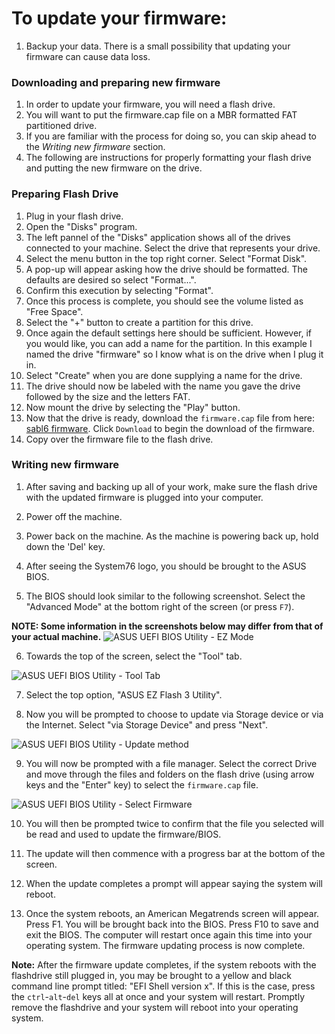 # To update your firmware:

1. Backup your data. There is a small possibility that updating your firmware can cause data loss.

### Downloading and preparing new firmware
1. In order to update your firmware, you will need a flash drive.
2. You will want to put the firmware.cap file on a MBR formatted FAT partitioned drive.
3. If you are familiar with the process for doing so, you can skip ahead to the _Writing new firmware_ section.
4. The following are instructions for properly formatting your flash drive and putting the new firmware on the drive.

### Preparing Flash Drive
1. Plug in your flash drive.
2. Open the "Disks" program.
4. The left pannel of the "Disks" application shows all of the drives connected to your machine. Select the drive that represents your drive.
5. Select the menu button in the top right corner. Select "Format Disk".
6. A pop-up will appear asking how the drive should be formatted. The defaults are desired so select "Format...".
7. Confirm this execution by selecting "Format".
8. Once this process is complete, you should see the volume listed as "Free Space".
9. Select the "+" button to create a partition for this drive.
10. Once again the default settings here should be sufficient. However, if you would like, you can add a name for the partition. In this example I named the drive "firmware" so I know what is on the drive when I plug it in.
11. Select "Create" when you are done supplying a name for the drive.
12. The drive should now be labeled with the name you gave the drive followed by the size and the letters FAT.
13. Now mount the drive by selecting the "Play" button.
14. Now that the drive is ready, download the `firmware.cap` file from here: [sabl6 firmware](https://github.com/system76/firmware-desktop/blob/master/sabl6/firmware.cap). Click `Download` to begin the download of the firmware.
15. Copy over the firmware file to the flash drive.


### Writing new firmware
1. After saving and backing up all of your work, make sure the flash drive with the updated firmware is plugged into your computer.
2. Power off the machine.
3. Power back on the machine. As the machine is powering back up, hold down the 'Del' key.
4. After seeing the System76 logo, you should be brought to the ASUS BIOS.

5. The BIOS should look similar to the following screenshot. Select the "Advanced Mode" at the bottom right of the screen (or press `F7`).

**NOTE: Some information in the screenshots below may differ from that of your actual machine.**
![ASUS UEFI BIOS Utility - EZ Mode](https://raw.githubusercontent.com/system76/firmware-desktop/master/sabl6/images/1.png)

6. Towards the top of the screen, select the "Tool" tab.

![ASUS UEFI BIOS Utility - Tool Tab](https://raw.githubusercontent.com/system76/firmware-desktop/master/sabl6/images/2.png)

7. Select the top option, "ASUS EZ Flash 3 Utility".

8. Now you will be prompted to choose to update via Storage device or via the Internet. Select "via Storage Device" and press "Next".

![ASUS UEFI BIOS Utility - Update method](https://raw.githubusercontent.com/system76/firmware-desktop/master/sabl6/images/3.png)

9. You will now be prompted with a file manager. Select the correct Drive and move through the files and folders on the flash drive (using arrow keys and the "Enter" key) to select the `firmware.cap` file.

![ASUS UEFI BIOS Utility - Select Firmware](https://raw.githubusercontent.com/system76/firmware-desktop/master/sabl6/images/4.png)

10. You will then be prompted twice to confirm that the file you selected will be read and used to update the firmware/BIOS.

11. The update will then commence with a progress bar at the bottom of the screen.

12. When the update completes a prompt will appear saying the system will reboot.

13. Once the system reboots, an American Megatrends screen will appear. Press F1. You will be brought back into the BIOS. Press F10 to save and exit the BIOS. The computer will restart once again this time into your operating system. The firmware updating process is now complete.

**Note:**
After the firmware update completes, if the system reboots with the flashdrive still plugged in, you may be brought to a yellow and black command line prompt titled: "EFI Shell version x". If this is the case, press the `ctrl`-`alt`-`del` keys all at once and your system will restart. Promptly remove the flashdrive and your system will reboot into your operating system.

